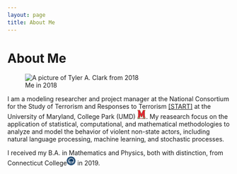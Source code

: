 ```yaml
---
layout: page
title: About Me
---
```


# About Me

<figure class="image">
  <img src="https://raw.githubusercontent.com/tyleraclark/tyleraclark.github.io/main/_images/a_photo_of_me.jpg" alt="A picture of Tyler A. Clark from 2018" width="40%" height="40%">
  <figcaption>Me in 2018</figcaption>
</figure>

I am a modeling researcher and project manager at the National Consortium for the Study of Terrorism and Responses to Terrorism [[START]](https://www.start.umd.edu) at the University of Maryland, College Park (UMD) <a href="https://umd.edu/"><img src="https://raw.githubusercontent.com/tyleraclark/tyleraclark.github.io/main/_images/umd.png" width="20" height="20" /></a>. My reasearch focus on the application of statistical, computational, and mathematical methodologies to analyze and model the behavior of violent non-state actors, including natural language processing, machine learning, and stochastic processes.

I received my B.A. in Mathematics and Physics, both with distinction, from Connecticut College<a href="https://conncoll.edu/"><img src="https://raw.githubusercontent.com/tyleraclark/tyleraclark.github.io/main/_images/CC.svg" width="20" height="20" /></a> in 2019.

